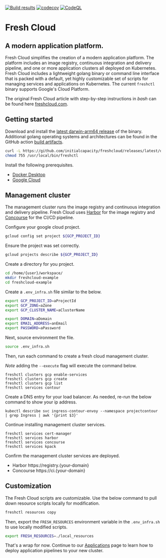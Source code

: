 [![Build results](https://github.com/initialcapacity/freshcloud/workflows/build/badge.svg)](https://github.com/initialcapacity/freshcloud/actions)
[![codecov](https://codecov.io/gh/initialcapacity/freshcloud/branch/main/graph/badge.svg)](https://codecov.io/gh/initialcapacity/freshcloud)
[![CodeQL](https://github.com/initialcapacity/freshcloud/actions/workflows/codeql.yml/badge.svg)](https://github.com/initialcapacity/freshcloud/actions/workflows/codeql.yml)

# Fresh Cloud

## A modern application platform.

Fresh Cloud simplifies the creation of a modern application platform. The platform includes an image registry,
continuous integration and delivery pipeline, and one or more application clusters all deployed on Kubernetes.  
Fresh Cloud includes a lightweight golang binary or command line interface that is packed with a default,
yet highly customizable set of scripts for managing services and applications on Kubernetes.
The current `freshctl` binary supports Google's Cloud Platform.

The original Fresh Cloud article with step-by-step instructions in *bash* can be found
here [freshcloud.com](https://www.freshcloud.com).

## Getting started

Download and install the
[latest darwin-arm64 release](https://github.com/initialcapacity/freshcloud/releases/latest/download/freshctl-darwin-arm64)
of the binary. Additional golang operating systems and architectures can be found in the
GitHub action [build artifacts](https://github.com/initialcapacity/freshcloud/actions/workflows/build.yml).

```bash
curl -L https://github.com/initialcapacity/freshcloud/releases/latest/download/freshctl-darwin-arm64 -o /usr/local/bin/freshctl
chmod 755 /usr/local/bin/freshctl
```

Install the following prerequisites.

* [Docker Desktop](https://www.docker.com/products/docker-desktop)
* [Google Cloud](https://cloud.google.com/sdk)

## Management cluster

The management cluster runs the image registry and continuous integration and delivery pipeline. Fresh Cloud uses
[Harbor](https://goharbor.io) for the image registry and [Concourse](https://concourse-ci.org) for the CI/CD pipeline.  

Configure your google cloud project.

```bash
gcloud config set project ${GCP_PROJECT_ID}
```

Ensure the project was set correctly.

```bash
gcloud projects describe ${GCP_PROJECT_ID}
```

Create a directory for you project.

```bash
cd /home/{user}/workspace/
mkdir freshcloud-example
cd freshcloud-example
```

Create a `.env_infra.sh` file similar to the below.

```bash
export GCP_PROJECT_ID=aProjectId
export GCP_ZONE=aZone
export GCP_CLUSTER_NAME=aClusterName

export DOMAIN=aDomain
export EMAIL_ADDRESS=anEmail
export PASSWORD=aPassword
```

Next, source environment the file.

```bash
source .env_infra.sh
```

Then, run each command to create a fresh cloud management cluster.

_Note_ adding the `--execute` flag will execute the command below.

```base
freshctl clusters gcp enable-services
freshctl clusters gcp create
freshctl clusters gcp list
freshctl services contour
```

Create a DNS entry for your load balancer. As needed, re-run the below command to show your ip address.

```base
kubectl describe svc ingress-contour-envoy --namespace projectcontour | grep Ingress | awk '{print $3}'
```

Continue installing management cluster services.

```base
freshctl services cert-manager
freshctl services harbor
freshctl services concourse
freshctl services kpack
```

Confirm the management cluster services are deployed.

* Harbor https://registry.{your-domain}
* Concourse https://ci.{your-domain}

## Customization

The Fresh Cloud scripts are customizable. Use the below command to pull down resource scripts locally for modification.

```bash
freshctl resources copy
```

Then, export the `FRESH_RESOURCES` environment variable in the `.env_infra.sh` to use locally modified scripts.

```bash
export FRESH_RESOURCES=./local_resources
```

That's a wrap for now.
Continue to our [Applications](APPLICATIONS.md) page to learn how to deploy application pipelines to your new cluster.
